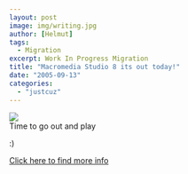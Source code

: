 ```yaml
---
layout: post
image: img/writing.jpg
author: [Helmut]
tags:
  - Migration
excerpt: Work In Progress Migration
title: "Macromedia Studio 8 its out today!"
date: "2005-09-13"
categories: 
  - "justcuz"
---
```


![](images/box_s8_130x137.jpg)  
Time to go out and play

:)

[Click here to find more info](http://www.macromedia.com/software/studio/?promoid=BSOT)
